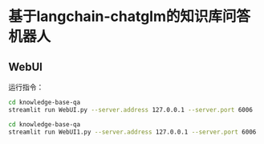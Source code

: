# 基于langchain-chatglm的知识库问答机器人

## WebUI

运行指令：

```bash
cd knowledge-base-qa
streamlit run WebUI.py --server.address 127.0.0.1 --server.port 6006
```

```bash
cd knowledge-base-qa
streamlit run WebUI1.py --server.address 127.0.0.1 --server.port 6006
```